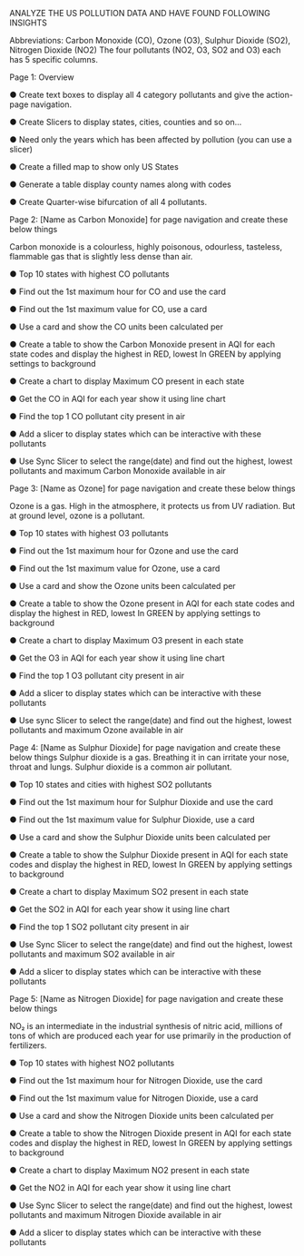 ANALYZE THE US POLLUTION DATA AND HAVE FOUND FOLLOWING INSIGHTS

Abbreviations: Carbon Monoxide (CO), Ozone (O3), Sulphur Dioxide (SO2), Nitrogen Dioxide (NO2) The four pollutants (NO2, O3, SO2 and O3) each has 5 specific columns. 



Page 1: Overview

●	Create text boxes to display all 4 category pollutants and give the action-page navigation.

●	Create Slicers to display states, cities,  counties and so on...

●	Need only the years which has been affected by pollution (you can use a slicer)

●	Create a filled map to show only US States

●	Generate a table display county names along with codes

●	Create Quarter-wise bifurcation of all 4 pollutants. 


Page 2: [Name as Carbon Monoxide] for page navigation and create these below things

Carbon monoxide is a colourless, highly poisonous, odourless, tasteless, flammable gas that is slightly less dense than air.

●	Top 10 states with highest CO pollutants

●	Find out the 1st maximum hour for CO and use the card

●	Find out the 1st maximum value for CO, use a card

●	Use a card and show the CO units been calculated per

●	Create a table to show the Carbon Monoxide present in AQI for each state codes and display the highest in RED, lowest In GREEN by applying settings to background

●	Create a chart to display Maximum CO present in each state

●	Get the CO in AQI for each year show it using line chart

●	Find the top 1 CO pollutant city present in air

●	Add a slicer to display states which can be interactive with these pollutants

●	Use Sync Slicer to select the range(date) and find out the highest, lowest pollutants and maximum Carbon Monoxide available in air



Page 3: [Name as Ozone] for page navigation and create these below things

Ozone is a gas. High in the atmosphere, it protects us from UV radiation. But at ground level, ozone is a pollutant.

●	Top 10 states with highest O3 pollutants

●	Find out the 1st maximum hour for Ozone and use the card

●	Find out the 1st maximum value for Ozone, use a card

●	Use a card and show the Ozone units been calculated per

●	Create a table to show the Ozone present in AQI for each state codes and display the highest in RED, lowest In GREEN by applying settings to background


●	Create a chart to display Maximum O3 present in each state

●	Get the O3 in AQI for each year show it using line chart

●	Find the top 1 O3 pollutant city present in air


●	Add a slicer to display states which can be interactive with these pollutants

●	Use sync Slicer to select the range(date) and find out the highest, lowest pollutants and maximum Ozone available in air



Page 4: [Name as Sulphur Dioxide] for page navigation and create these below things
Sulphur dioxide is a gas. Breathing it in can irritate your nose, throat and lungs. Sulphur dioxide is a common air pollutant.

●	Top 10 states and cities with highest SO2 pollutants

●	Find out the 1st maximum hour for Sulphur Dioxide and use the card

●	Find out the 1st maximum value for Sulphur Dioxide, use a card

●	Use a card and show the Sulphur Dioxide units been calculated per

●	Create a table to show the Sulphur Dioxide present in AQI for each state codes and display the highest in RED, lowest In GREEN by applying settings to background

●	Create a chart to display Maximum SO2 present in each state

●	Get the SO2 in AQI for each year show it using line chart

●	Find the top 1 SO2 pollutant city present in air

●	Use Sync Slicer to select the range(date) and find out the highest, lowest pollutants and maximum SO2 available in air

●	Add a slicer to display states which can be interactive with these pollutants





Page 5: [Name as Nitrogen Dioxide] for page navigation and create these below things

NO₂ is an intermediate in the industrial synthesis of nitric acid, millions of tons of which are produced each year for use primarily in the production of fertilizers. 



●	Top 10 states with highest NO2 pollutants

●	Find out the 1st maximum hour for Nitrogen Dioxide, use the card

●	Find out the 1st maximum value for Nitrogen Dioxide, use a card

●	Use a card and show the Nitrogen Dioxide units been calculated per

●	Create a table to show the Nitrogen Dioxide present in AQI for each state codes and display the highest in RED, lowest In GREEN by applying settings to background

●	Create a chart to display Maximum NO2 present in each state

●	Get the NO2 in AQI for each year show it using line chart

●	Use Sync Slicer to select the range(date) and find out the highest, lowest pollutants and maximum Nitrogen Dioxide available in air

●	Add a slicer to display states which can be interactive with these pollutants




